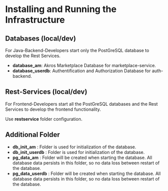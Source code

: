 # Installing and Running the Infrastructure

## Databases (local/dev)

For Java-Backend-Developers start only the PostGreSQL database to develop the Rest Services.

- **database_am**: Akros Marketplace Database for marketplace-service.
- **database_userdb**: Authentification and Authorization Database for auth-backend.


## Rest-Services (local/dev)

For Frontend-Developers start all the PostGreSQL databases and the Rest Services to develop the frontend functionality.

Use **restservice** folder configuration.


## Additional Folder

- **db_init_am** : Folder is used for initialization of the database.
- **db_init_userdb** : Folder is used for initialization of the database.
- **pg_data_am** : Folder will be created when starting the database. All database data persists in this folder, so no data loss between restart of the database.
- **pg_data_userdb** : Folder will be created when starting the database. All database data persists in this folder, so no data loss between restart of the database.

